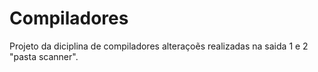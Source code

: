 # Compiladores
Projeto da diciplina de compiladores
alteraçoẽs realizadas na saida 1 e 2 "pasta scanner".
